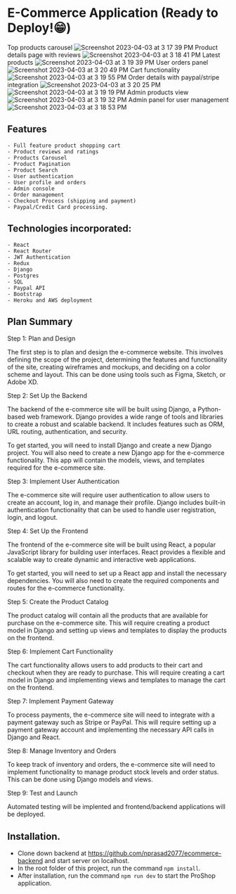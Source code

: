 # E-Commerce Application (Ready to Deploy!😁)

Top products carousel ![Screenshot 2023-04-03 at 3 17 39 PM](https://user-images.githubusercontent.com/114438461/229618898-98bf3618-b7c1-40b5-b9c3-102c8a549c37.png)
Product details page with reviews ![Screenshot 2023-04-03 at 3 18 41 PM](https://user-images.githubusercontent.com/114438461/229619165-cbecc133-5b68-4ccb-bbe5-74613fa0121a.png)
Latest products ![Screenshot 2023-04-03 at 3 19 39 PM](https://user-images.githubusercontent.com/114438461/229619873-53bcda52-8892-4886-88d6-104fe4ea3085.png)
User orders panel![Screenshot 2023-04-03 at 3 20 49 PM](https://user-images.githubusercontent.com/114438461/229619993-44c15cca-66a8-4d7f-9d87-838ec00d5717.png)
Cart functionality ![Screenshot 2023-04-03 at 3 19 55 PM](https://user-images.githubusercontent.com/114438461/229620176-63d67813-ca06-4b95-bd1d-f35e08505676.png)
Order details with paypal/stripe integration ![Screenshot 2023-04-03 at 3 20 25 PM](https://user-images.githubusercontent.com/114438461/229620342-358f4630-3212-4ff9-815d-9b7beb0af310.png)![Screenshot 2023-04-03 at 3 19 19 PM](https://user-images.githubusercontent.com/114438461/229620962-8fc50e12-f9d4-406e-b44a-05c278b587dd.png)
Admin products view ![Screenshot 2023-04-03 at 3 19 32 PM](https://user-images.githubusercontent.com/114438461/229620897-a4053f17-4340-4d45-89df-7f7b2199f118.png)
Admin panel for user management ![Screenshot 2023-04-03 at 3 18 53 PM](https://user-images.githubusercontent.com/114438461/229621015-c26e0f82-975a-41d7-9486-a086d85b54ff.png)




## Features
    - Full feature product shopping cart
    - Product reviews and ratings
    - Products Carousel
    - Product Pagination
    - Product Search
    - User authentication
    - User profile and orders
    - Admin console
    - Order management
    - Checkout Process (shipping and payment)
    - Paypal/Credit Card processing.

## Technologies incorporated:
    - React
    - React Router
    - JWT Authentication
    - Redux
    - Django
    - Postgres
    - SQL
    - Paypal API
    - Bootstrap
    - Heroku and AWS deployment

## Plan Summary

Step 1: Plan and Design

The first step is to plan and design the e-commerce website. This involves defining the scope of the project, determining the features and functionality of the site, creating wireframes and mockups, and deciding on a color scheme and layout. This can be done using tools such as Figma, Sketch, or Adobe XD.

Step 2: Set Up the Backend

The backend of the e-commerce site will be built using Django, a Python-based web framework. Django provides a wide range of tools and libraries to create a robust and scalable backend. It includes features such as ORM, URL routing, authentication, and security.

To get started, you will need to install Django and create a new Django project. You will also need to create a new Django app for the e-commerce functionality. This app will contain the models, views, and templates required for the e-commerce site.

Step 3: Implement User Authentication

The e-commerce site will require user authentication to allow users to create an account, log in, and manage their profile. Django includes built-in authentication functionality that can be used to handle user registration, login, and logout.

Step 4: Set Up the Frontend

The frontend of the e-commerce site will be built using React, a popular JavaScript library for building user interfaces. React provides a flexible and scalable way to create dynamic and interactive web applications.

To get started, you will need to set up a React app and install the necessary dependencies. You will also need to create the required components and routes for the e-commerce functionality.

Step 5: Create the Product Catalog

The product catalog will contain all the products that are available for purchase on the e-commerce site. This will require creating a product model in Django and setting up views and templates to display the products on the frontend.

Step 6: Implement Cart Functionality

The cart functionality allows users to add products to their cart and checkout when they are ready to purchase. This will require creating a cart model in Django and implementing views and templates to manage the cart on the frontend.

Step 7: Implement Payment Gateway

To process payments, the e-commerce site will need to integrate with a payment gateway such as Stripe or PayPal. This will require setting up a payment gateway account and implementing the necessary API calls in Django and React.

Step 8: Manage Inventory and Orders

To keep track of inventory and orders, the e-commerce site will need to implement functionality to manage product stock levels and order status. This can be done using Django models and views.

Step 9: Test and Launch

Automated testing will be implented and frontend/backend applications will be deployed.

## Installation.

- Clone down backend at https://github.com/nprasad2077/ecommerce-backend and start server on localhost.
- In the root folder of this project, run the command `npm install`.
- After installation, run the command `npm run dev` to start the ProShop application.
